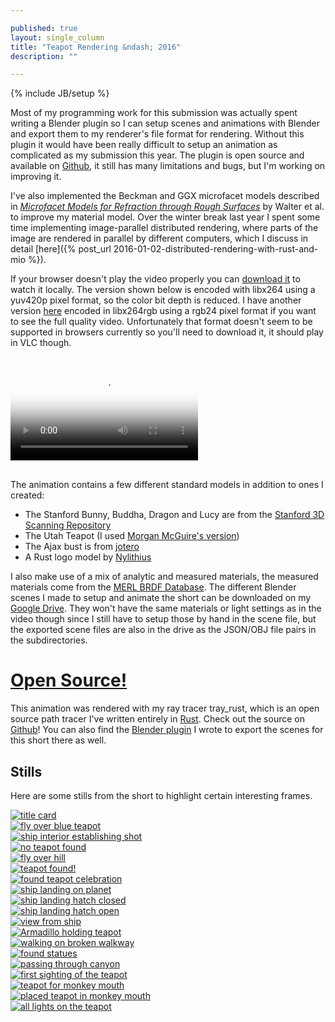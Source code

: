 ```yaml
---

published: true
layout: single_column
title: "Teapot Rendering &ndash; 2016"
description: ""

---
```

{% include JB/setup %}

Most of my programming work for this submission was actually spent writing a Blender
plugin so I can setup scenes and animations with Blender and export them to my renderer's file
format for rendering. Without this plugin it would have been really difficult to setup an
animation as complicated as my submission this year. The plugin is open source and available on
[Github](https://github.com/Twinklebear/tray_rust_blender), it still has many limitations and bugs,
but I'm working on improving it.

I've also implemented the Beckman and GGX microfacet models described in
[*Microfacet Models for Refraction through Rough Surfaces*](https://www.cs.cornell.edu/~srm/publications/EGSR07-btdf.pdf) by Walter et al. to improve my material model. Over the
winter break last year I spent some time implementing image-parallel distributed rendering,
where parts of the image are rendered in parallel by different computers,
which I discuss in detail [here]({% post_url 2016-01-02-distributed-rendering-with-rust-and-mio %}).

If your browser doesn't play the video properly you can
[download it](http://sci.utah.edu/~will/rt/rtc_2016_discovery_yuv420p.mp4) to watch it locally.
The version shown below is encoded with libx264 using a yuv420p pixel format, so the color bit depth is
reduced. I have another
version [here](http://sci.utah.edu/~will/rt/rtc_2016_discovery_rgb24.mp4)
encoded in libx264rgb using a rgb24 pixel format if you want to see the full quality video. Unfortunately that
format doesn't seem to be supported in browsers currently so you'll need to download it, it should
play in VLC though.

<video class="img-fluid" src="http://sci.utah.edu/~will/rt/rtc_2016_discovery_yuv420p.mp4"
	type="video/mp4" controls style="padding-top:16px;padding-bottom:16px;"
	poster="http://imgur.com/5jlxoJI.png">
Sorry your browser doesn't support HTML5 video, but don't worry you can download the video
<a href="">here</a> and watch it locally.
</video>

The animation contains a few different standard models in addition to ones I created:

- The Stanford Bunny, Buddha, Dragon and Lucy are from the
[Stanford 3D Scanning Repository](http://graphics.stanford.edu/data/3Dscanrep/)
- The Utah Teapot (I used [Morgan McGuire's version](http://graphics.cs.williams.edu/data/meshes.xml))
- The Ajax bust is from [jotero](http://forum.jotero.com/viewtopic.php?t=3)
- A Rust logo model by [Nylithius](http://blenderartists.org/forum/showthread.php?362836-Rust-language-3D-logo)

I also make use of a mix of analytic and measured materials, the measured materials come
from the [MERL BRDF Database](http://www.merl.com/brdf/). The different Blender scenes
I made to setup and animate the short can be downloaded on my
[Google Drive](https://drive.google.com/open?id=0B-l_lLEMo1YeeHNvZi1BOERyY2c).
They won't have the same materials or light settings as in the video though
since I still have to setup those by hand in the scene file, but the exported scene files are also in
the drive as the JSON/OBJ file pairs in the subdirectories.

# [Open Source!](https://github.com/Twinklebear/tray_rust)

This animation was rendered with my ray tracer tray\_rust, which is an open source path tracer
I've written entirely in [Rust](https://www.rust-lang.org/). Check out the source on
[Github](https://github.com/Twinklebear/tray_rust)! You can also find the
[Blender plugin](https://github.com/Twinklebear/tray_rust_blender) I wrote
to export the scenes for this short there as well.

## Stills

Here are some stills from the short to highlight certain interesting frames.

<div class="row justify-content-md-center">
<div class="col-md-4">
<a href="http://imgur.com/5jlxoJI.png">
<img class="img-fluid" src="http://imgur.com/5jlxoJI.png" alt="title card">
</a>
</div>
<div class="col-md-4">
<a href="http://imgur.com/h2W6QWz.png">
<img class="img-fluid" src="http://imgur.com/h2W6QWz.png" alt="fly over blue teapot">
</a>
</div>
<div class="col-md-4">
<a href="http://imgur.com/WeCVudj.png">
<img class="img-fluid" src="http://imgur.com/WeCVudj.png" alt="ship interior establishing shot">
</a>
</div>

<div class="col-md-4">
<a href="http://imgur.com/RaTP7ri.png">
<img class="img-fluid" src="http://imgur.com/RaTP7ri.png" alt="no teapot found">
</a>
</div>
<div class="col-md-4">
<a href="http://imgur.com/aLSH3mh.png">
<img class="img-fluid" src="http://imgur.com/aLSH3mh.png" alt="fly over hill">
</a>
</div>
<div class="col-md-4">
<a href="http://imgur.com/SPfyalV.png">
<img class="img-fluid" src="http://imgur.com/SPfyalV.png" alt="teapot found!">
</a>
</div>

<div class="col-md-4">
<a href="http://imgur.com/pNKpFIr.png">
<img class="img-fluid" src="http://imgur.com/pNKpFIr.png" alt="found teapot celebration">
</a>
</div>
<div class="col-md-4">
<a href="http://imgur.com/unUBq53.png">
<img class="img-fluid" src="http://imgur.com/unUBq53.png" alt="ship landing on planet">
</a>
</div>
<div class="col-md-4">
<a href="http://imgur.com/U3wS1xR.png">
<img class="img-fluid" src="http://imgur.com/U3wS1xR.png" alt="ship landing hatch closed">
</a>
</div>

<div class="col-md-4">
<a href="http://imgur.com/VXpLWfl.png">
<img class="img-fluid" src="http://imgur.com/VXpLWfl.png" alt="ship landing hatch open">
</a>
</div>
<div class="col-md-4">
<a href="http://imgur.com/P9hAdN8.png">
<img class="img-fluid" src="http://imgur.com/P9hAdN8.png" alt="view from ship">
</a>
</div>
<div class="col-md-4">
<a href="http://imgur.com/NdwGw9M.png">
<img class="img-fluid" src="http://imgur.com/NdwGw9M.png" alt="Armadillo holding teapot">
</a>
</div>

<div class="col-md-4">
<a href="http://imgur.com/hg9HtFW.png">
<img class="img-fluid" src="http://imgur.com/hg9HtFW.png" alt="walking on broken walkway">
</a>
</div>
<div class="col-md-4">
<a href="http://imgur.com/VgV0pcp.png">
<img class="img-fluid" src="http://imgur.com/VgV0pcp.png" alt="found statues">
</a>
</div>
<div class="col-md-4">
<a href="http://imgur.com/BaljHna.png">
<img class="img-fluid" src="http://imgur.com/BaljHna.png" alt="passing through canyon">
</a>
</div>

<div class="col-md-4">
<a href="http://imgur.com/mBlU6YV.png">
<img class="img-fluid" src="http://imgur.com/mBlU6YV.png" alt="first sighting of the teapot">
</a>
</div>
<div class="col-md-4">
<a href="http://imgur.com/7vRnIP4.png">
<img class="img-fluid" src="http://imgur.com/7vRnIP4.png" alt="teapot for monkey mouth">
</a>
</div>
<div class="col-md-4">
<a href="http://imgur.com/nnrbZWM.png">
<img class="img-fluid" src="http://imgur.com/nnrbZWM.png" alt="placed teapot in monkey mouth">
</a>
</div>

<div class="col-md-12">
<a href="http://imgur.com/0mP9nT9.png">
<img class="img-fluid" src="http://imgur.com/0mP9nT9.png" alt="all lights on the teapot">
</a>
</div>

</div>

<div class="col-md-12">
<br />
<br />
<br />
<br />
</div>

